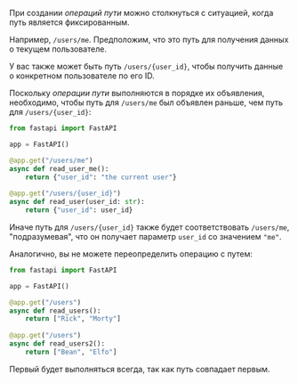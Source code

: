 
При создании _операций пути_ можно столкнуться с ситуацией, когда путь является фиксированным.

Например, `/users/me`. Предположим, что это путь для получения данных о текущем пользователе.

У вас также может быть путь `/users/{user_id}`, чтобы получить данные о конкретном пользователе по его ID.

Поскольку _операции пути_ выполняются в порядке их объявления, необходимо, чтобы путь для `/users/me` был объявлен раньше, чем путь для `/users/{user_id}`:

```python
from fastapi import FastAPI 

app = FastAPI() 

@app.get("/users/me") 
async def read_user_me(): 
	return {"user_id": "the current user"} 
	
@app.get("/users/{user_id}") 
async def read_user(user_id: str): 
	return {"user_id": user_id}
```

Иначе путь для `/users/{user_id}` также будет соответствовать `/users/me`, "подразумевая", что он получает параметр `user_id` со значением `"me"`.

Аналогично, вы не можете переопределить операцию с путем:

```python
from fastapi import FastAPI 

app = FastAPI() 

@app.get("/users") 
async def read_users(): 
	return ["Rick", "Morty"] 
	
@app.get("/users") 
async def read_users2(): 
	return ["Bean", "Elfo"]
```

Первый будет выполняться всегда, так как путь совпадает первым.